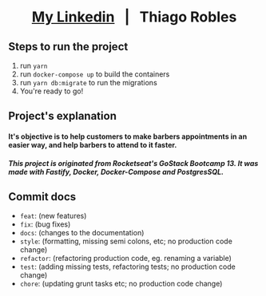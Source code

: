 
<h1 align="center">
  <a href="https://www.linkedin.com/in/thiago-r-a904bb119/" target="__blank">My Linkedin</a>&nbsp;&nbsp;&nbsp;|&nbsp;&nbsp;&nbsp;Thiago Robles
</h1>

## Steps to run the project

1. run ```yarn```
2. run ```docker-compose up``` to build the containers
3. run ```yarn db:migrate``` to run the migrations
4. You're ready to go!

## Project's explanation
<h4>
  It's objective is to help customers to make barbers appointments in an easier way, and help barbers to attend to it faster.
</h4>
<h5>
  This project is originated from Rocketseat's GoStack Bootcamp 13. It was made with Fastify, Docker, Docker-Compose and PostgresSQL.    
</h5>

## Commit docs

- `feat`: (new features)
- `fix`: (bug fixes)
- `docs`: (changes to the documentation)
- `style`: (formatting, missing semi colons, etc; no production code change)
- `refactor`: (refactoring production code, eg. renaming a variable)
- `test`: (adding missing tests, refactoring tests; no production code change)
- `chore`: (updating grunt tasks etc; no production code change)
